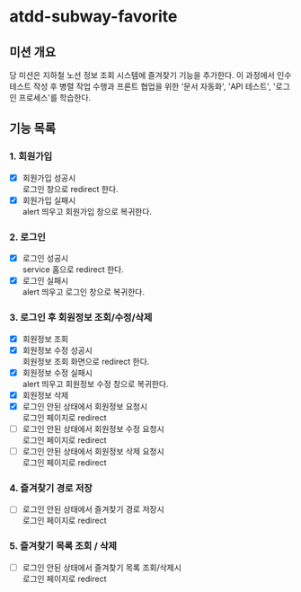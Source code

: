 # atdd-subway-favorite

## 미션 개요

당 미션은 지하철 노선 정보 조회 시스템에 즐겨찾기 기능을 추가한다. 이 과정에서 인수 테스트 작성 후 병렬 작업 수행과 프론트 협업을 위한 '문서 자동화', 'API 테스트', '로그인 프로세스'를 학습한다.

## 기능 목록
### 1. 회원가입
- [x] 회원가입 성공시  
      로그인 창으로 redirect 한다. 
- [x] 회원가입 실패시  
      alert 띄우고 회원가입 창으로 복귀한다.
### 2. 로그인
- [x] 로그인 성공시  
      service 홈으로 redirect 한다.
- [x] 로그인 실패시  
      alert 띄우고 로그인 창으로 복귀한다. 
### 3. 로그인 후 회원정보 조회/수정/삭제
- [x] 회원정보 조회
- [x] 회원정보 수정 성공시  
      회원정보 조회 화면으로 redirect 한다.
- [x] 회원정보 수정 실패시  
      alert 띄우고 회원정보 수정 창으로 복귀한다.
- [x] 회원정보 삭제
- [x] 로그인 안된 상태에서 회원정보 요청시  
      로그인 페이지로 redirect
- [ ] 로그인 안된 상태에서 회원정보 수정 요청시  
      로그인 페이지로 redirect
- [ ] 로그인 안된 상태에서 회원정보 삭제 요청시  
      로그인 페이지로 redirect
      
### 4. 즐겨찾기 경로 저장
- [ ] 로그인 안된 상태에서 즐겨찾기 경로 저장시  
      로그인 페이지로 redirect
### 5. 즐겨찾기 목록 조회 / 삭제
- [ ] 로그인 안된 상태에서 즐겨찾기 목록 조회/삭제시  
      로그인 페이지로 redirect